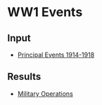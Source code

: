 # WW1 Events

## Input

* [Principal Events 1914-1918](https://tigersmuseum.github.io/history/events/ww1/events-1914-15.xhtml)



## Results

* [Military Operations](results/operations.xhtml)